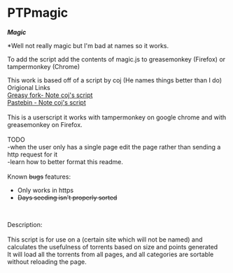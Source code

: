 # PTPmagic
***Magic***

*Well not really magic but I'm bad at names so it works.

To add the script add the contents of magic.js to greasemonkey (Firefox) or tampermonkey (Chrome)

This work is based off of a script by coj (He names things better than I do)<br>
Origional Links<br>
<a href="https://greasyfork.org/en/scripts/7498-ptp-average-bp-year-gib">Greasy fork- Note coj's script</a><br>
<a href="http://pastebin.com/xYFnCVJa">Pastebin - Note coj's script</a><br>
<br>
This is a userscript it works with tampermonkey on google chrome and with greasemonkey on Firefox.<br>
<br>
TODO<br>
-when the user only has a single page edit the page rather than sending a http request for it<br>
-learn how to better format this readme.
<br><br>
Known ~~bugs~~ features:<br>
- Only works in https<br>
- ~~Days seeding isn't properly sorted~~ <br>
<br>

Description:<br>
<br>
  This script is for use on a (certain site which will not be named) and calculates the usefulness of torrents based on size   and points generated<br>
  It will load all the torrents from all pages, and all categories are sortable without reloading the page.<br>
